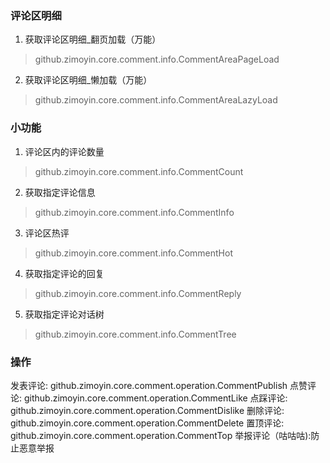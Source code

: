 ### 评论区明细

1. 获取评论区明细_翻页加载（万能）

> github.zimoyin.core.comment.info.CommentAreaPageLoad

2. 获取评论区明细_懒加载（万能）

> github.zimoyin.core.comment.info.CommentAreaLazyLoad

### 小功能

1. 评论区内的评论数量

> github.zimoyin.core.comment.info.CommentCount

2. 获取指定评论信息

> github.zimoyin.core.comment.info.CommentInfo

3. 评论区热评

> github.zimoyin.core.comment.info.CommentHot

4. 获取指定评论的回复

> github.zimoyin.core.comment.info.CommentReply

5. 获取指定评论对话树

> github.zimoyin.core.comment.info.CommentTree

### 操作

发表评论: github.zimoyin.core.comment.operation.CommentPublish
点赞评论: github.zimoyin.core.comment.operation.CommentLike
点踩评论: github.zimoyin.core.comment.operation.CommentDislike
删除评论: github.zimoyin.core.comment.operation.CommentDelete
置顶评论: github.zimoyin.core.comment.operation.CommentTop
举报评论（咕咕咕):防止恶意举报